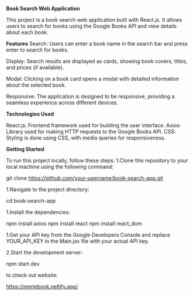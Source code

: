 **Book Search Web Application**

This project is a book search web application built with React.js. It allows users to search for books using the Google Books API and view details about each book.

**Features**
Search: Users can enter a book name in the search bar and press enter to search for books.

Display: Search results are displayed as cards, showing book covers, titles, and prices (if available).

Modal: Clicking on a book card opens a modal with detailed information about the selected book.

Responsive: The application is designed to be responsive, providing a seamless experience across different devices.

**Technologies Used**

React.js: Frontend framework used for building the user interface.
Axios: Library used for making HTTP requests to the Google Books API.
CSS: Styling is done using CSS, with media queries for responsiveness.

**Getting Started**

To run this project locally, follow these steps:
1.Clone this repository to your local machine using the following command:

git clone https://github.com/your-username/book-search-app.git


1.Navigate to the project directory:

cd book-search-app

1.Install the dependencies:

npm install axios
npm install react
npm install react_dom

1.Get your API key from the Google Developers Console and replace YOUR_API_KEY in the Main.jsx file with your actual API key.

2.Start the development server:

npm start dev

to check out website:

https://meriebook.netlify.app/
